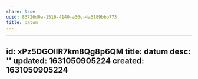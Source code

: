 ```yaml
---
share: true
uuid: 83726d0a-1516-4140-a36c-4a3189bbb773
title: datum
---
```

---
id: xPz5DGOIIR7km8Qg8p6QM
title: datum
desc: ''
updated: 1631050905224
created: 1631050905224
---